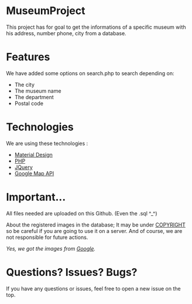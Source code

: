 # MuseumProject

This project has for goal to get the informations of a specific museum with his address, number phone, city from a database.

<h1>Features</h1>
We have added some options on search.php to search depending on:
<ul>
  <li>The city</li>
  <li>The museum name</li>
  <li>The department</li>
  <li>Postal code</li>
</ul>

<h1>Technologies</h1>
We are using these technologies :
<ul>
  <li><a href="http://materializecss.com/">Material Design</a></li>
  <li><a href="http://php.net">PHP</a></li>
  <li><a href="https://jquery.com/">JQuery</a></li>
  <li><a href="https://developers.google.com/maps/?hl=fr">Google Map API</a></li>
</ul>

<h1>Important...</h1>

All files needed are uploaded on this Github. (Even the .sql ^_^)

About the registered images in the database; It may be under <a href="https://en.wikipedia.org/wiki/Copyright">COPYRIGHT</a> so be careful if you are going to use it on a server. And of course, we are not responsible for future actions.

<em>Yes, we got the images from <a href="http://google.com">Google</a>.</em>

<h1>Questions? Issues? Bugs?</h1>

If you have any questions or issues, feel free to open a new issue on the top.
